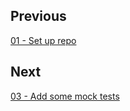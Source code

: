 
## Previous

[01 - Set up repo](https://github.com/full-stack-hackers/digoc-cicd-node/blob/01-setup/GUIDE.md)

## Next

[03 - Add some mock tests](https://github.com/full-stack-hackers/digoc-cicd-node/blob/03-testing/GUIDE.md)
